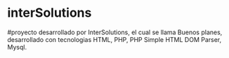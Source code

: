 # interSolutions

#proyecto desarrollado por InterSolutions, el cual se llama Buenos planes, desarrollado con tecnologias HTML, PHP, PHP Simple HTML DOM Parser,  Mysql.
